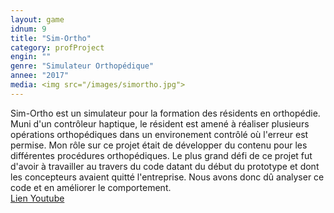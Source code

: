 ```yaml
---
layout:	game
idnum: 9
title: "Sim-Ortho"
category: profProject
engin: ""
genre: "Simulateur Orthopédique"
annee: "2017"
media: <img src="/images/simortho.jpg">
---
```

<div>
	<p>
		Sim-Ortho est un simulateur pour la formation des résidents en orthopédie. Muni d'un contrôleur haptique, le résident est amené à réaliser plusieurs opérations orthopédiques dans un environement contrôlé où l'erreur est permise. 
		Mon rôle sur ce projet était de développer du contenu pour les différentes procédures orthopédiques. Le plus grand défi de ce projet fut d'avoir à travailler au travers du code datant du début du prototype et dont les concepteurs avaient quitté l'entreprise. 
		Nous avons donc dû analyser ce code et en améliorer le comportement. </br>
		<a href="https://www.youtube.com/watch?v=8_jYfbb0hc8">Lien Youtube</a>
	</p>
</div>